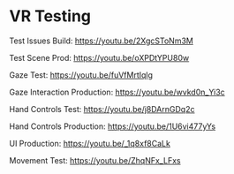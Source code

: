 # VR Testing
 
Test Issues Build: https://youtu.be/2XgcSToNm3M

Test Scene Prod: https://youtu.be/oXPDtYPU80w

Gaze Test: https://youtu.be/fuVfMrtIqlg

Gaze Interaction Production: https://youtu.be/wvkd0n_Yi3c

Hand Controls Test: https://youtu.be/j8DArnGDq2c

Hand Controls Production: https://youtu.be/1U6vi477yYs

UI Production: https://youtu.be/_1q8xf8CaLk

Movement Test: https://youtu.be/ZhqNFx_LFxs
